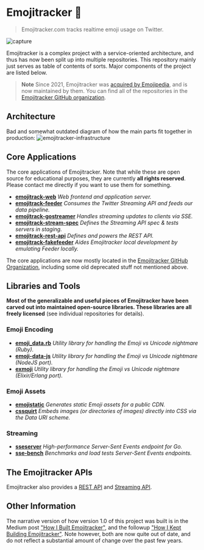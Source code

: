 # Emojitracker :dizzy:

> Emojitracker.com tracks realtime emoji usage on Twitter.

![capture](http://f.cl.ly/items/1g3s3S460r2k0d200W1f/emojitracker_animated.gif)

Emojitracker is a complex project with a service-oriented architecture, and thus
has now been split up into multiple repositories.  This repository mainly just
serves as table of contents of sorts. Major components of the project are listed
below.

> **Note**
> Since 2021, Emojitracker was [acquired by Emojipedia](https://blog.emojipedia.org/emojipedia-emojitracker/), and is now maintained by them. You can find all of the repositories in the [Emojitracker GitHub organization](https://github.com/emojitracker).

## Architecture

Bad and somewhat outdated diagram of how the main parts fit together in production:
![emojitracker-infrastructure](resources/infrastructure_diagram.png)

## Core Applications

The core applications of Emojitracker. Note that while these are open source for
educational purposes, they are currently **all rights reserved**. Please contact
me directly if you want to use them for something.

- **[emojitrack-web]**         _Web frontend and application server._
- **[emojitrack-feeder]**      _Consumes the Twitter Streaming API and feeds our data pipeline._
- **[emojitrack-gostreamer]**  _Handles streaming updates to clients via SSE._
- **[emojitrack-stream-spec]** _Defines the Streaming API spec & tests servers in staging._
- **[emojitrack-rest-api]**    _Defines and powers the REST API._
- **[emojitrack-fakefeeder]**  _Aides Emojitracker local development by emulating Feeder locally._

The core applications are now mostly located in the [Emojitracker GitHub
Organization](https://github.com/emojitracker), including some old deprecated
stuff not mentioned above.

[emojitrack-web]:         https://github.com/emojitracker/emojitrack-web
[emojitrack-feeder]:      https://github.com/emojitracker/emojitrack-feeder
[emojitrack-gostreamer]:  https://github.com/emojitracker/emojitrack-gostreamer
[emojitrack-stream-spec]: https://github.com/emojitracker/emojitrack-streamer-spec
[emojitrack-rest-api]:    https://github.com/emojitracker/emojitrack-rest-api
[emojitrack-fakefeeder]:  https://github.com/emojitracker/emojitrack-fakefeeder

## Libraries and Tools

**Most of the generalizable and useful pieces of Emojitracker have been carved out
into maintained open-source libraries.  These libraries are all freely
licensed** (see individual repositories for details).

### Emoji Encoding

- **[emoji_data.rb]**
  _Utility library for handling the Emoji vs Unicode nightmare (Ruby)._
- **[emoji-data-js]**
  _Utility library for handling the Emoji vs Unicode nightmare (NodeJS port)._
- **[exmoji]**
  _Utility library for handling the Emoji vs Unicode nightmare (Elixir/Erlang port)._

[emoji_data.rb]: https://github.com/mroth/emoji_data.rb
[emoji-data-js]: https://github.com/mroth/emoji-data-js
[exmoji]:        https://github.com/mroth/exmoji

### Emoji Assets

- **[emojistatic]**
  _Generates static Emoji assets for a public CDN._
- **[cssquirt]**
  _Embeds images (or directories of images) directly into CSS via the Data URI scheme._

[emojistatic]:   https://github.com/mroth/emojistatic
[cssquirt]:      https://github.com/mroth/cssquirt

### Streaming

- **[sseserver]**
  _High-performance Server-Sent Events endpoint for Go._
- **[sse-bench]**
  _Benchmarks and load tests Server-Sent Events endpoints._

[sseserver]: https://github.com/mroth/sseserver
[sse-bench]: https://github.com/mroth/sse-bench

## The Emojitracker APIs

Emojitracker also provides a [REST API][rest-api] and [Streaming API][stream-api].

[rest-api]: https://github.com/emojitracker/emojitrack-rest-api
[stream-api]: https://github.com/emojitracker/emojitrack-streamer-spec

## Other Information

The narrative version of how version 1.0 of this project was built is in the
Medium post ["How I Built Emojitracker"][essay], and the followup ["How I Kept
Building Emojitracker"][essay2].  Note however, both are now quite out of date,
and do not reflect a substantial amount of change over the past few years.

[essay]: https://medium.com/@mroth/how-i-built-emojitracker-179cfd8238ac
[essay2]: https://medium.com/@mroth/how-i-kept-building-emojitracker-c31378810136
